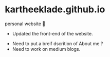 
# kartheeklade.github.io
personal website :man_dancing: 

* Updated the front-end of the website.

- Need to put a breif dscrition of About me ?
- Need to work on medium blogs.


